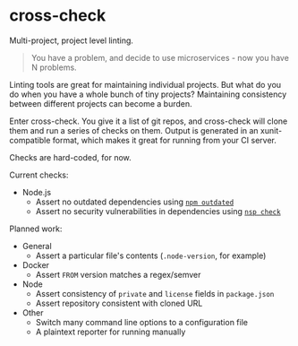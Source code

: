 # cross-check

Multi-project, project level linting.

> You have a problem, and decide to use microservices - now you have N problems.

Linting tools are great for maintaining individual projects. But what do you do
when you have a whole bunch of tiny projects? Maintaining consistency between
different projects can become a burden.

Enter cross-check. You give it a list of git repos, and cross-check will clone
them and run a series of checks on them. Output is generated in an
xunit-compatible format, which makes it great for running from your CI server.

Checks are hard-coded, for now.

Current checks:

 * Node.js
   * Assert no outdated dependencies using
     [`npm outdated`](https://docs.npmjs.com/cli/outdated)
   * Assert no security vulnerabilities in dependencies using
     [`nsp check`](https://github.com/nodesecurity/nsp)

Planned work:

 * General
   * Assert a particular file's contents (`.node-version`, for example)
 * Docker
   * Assert `FROM` version matches a regex/semver
 * Node
   * Assert consistency of `private` and `license` fields in `package.json`
   * Assert repository consistent with cloned URL
 * Other
   * Switch many command line options to a configuration file
   * A plaintext reporter for running manually
